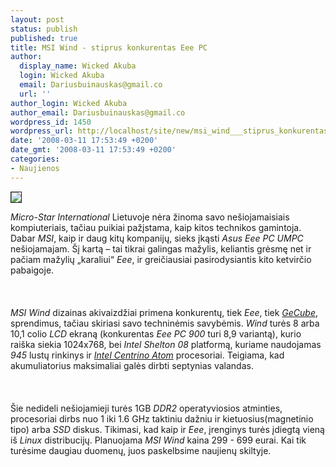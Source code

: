 ```yaml
---
layout: post
status: publish
published: true
title: MSI Wind - stiprus konkurentas Eee PC
author:
  display_name: Wicked Akuba
  login: Wicked Akuba
  email: Dariusbuinauskas@gmail.co
  url: ''
author_login: Wicked Akuba
author_email: Dariusbuinauskas@gmail.co
wordpress_id: 1450
wordpress_url: http://localhost/site/new/msi_wind___stiprus_konkurentas_eee_pc/
date: '2008-03-11 17:53:49 +0200'
date_gmt: '2008-03-11 17:53:49 +0200'
categories:
- Naujienos
---
```

<div class="imgright"><img src="http://www.technews.lt/upl/Failai/msiwind.jpeg" border="1"></div>
<p><i>Micro-Star International</i> Lietuvoje nėra žinoma savo nešiojamaisiais kompiuteriais, tačiau puikiai pažįstama, kaip kitos technikos gamintoja. Dabar <i>MSI</i>, kaip ir daug kitų kompanijų, sieks įkąsti <i>Asus Eee PC UMPC</i> nešiojamajam. Šį kartą – tai tikrai galingas mažylis, keliantis grėsmę net ir pačiam mažylių „karaliui“ <i>Eee</i>, ir greičiausiai pasirodysiantis kito ketvirčio pabaigoje.<br />
<br><br />
<br><i>MSI Wind</i> dizainas akivaizdžiai primena konkurentų, tiek <i>Eee</i>, tiek <a class="ns" href="http://www.technews.lt/index.php?id=Kas&amp;Id=1229 "><i>GeCube</i></a>, sprendimus, tačiau skiriasi savo techninėmis savybėmis. <i>Wind</i> turės 8 arba 10,1 colio <i>LCD</i> ekraną (konkurentas <i>Eee PC 900</i> turi 8,9 variantą), kurio raiška siekia 1024x768, bei <i>Intel Shelton 08</i> platformą, kuriame naudojamas <i>945</i> lustų rinkinys ir <a class="ns" href="http://www.technews.lt/index.php?id=Kas&amp;Id=1201"><i>Intel Centrino Atom</i></a> procesoriai. Teigiama, kad akumuliatorius maksimaliai galės dirbti septynias valandas.<br />
<br><br />
<br>Šie nedideli nešiojamieji turės 1GB <i>DDR2</i> operatyviosios atminties, procesoriai dirbs nuo 1 iki 1.6 GHz taktiniu dažniu ir kietuosius(magnetinio tipo) arba <i>SSD</i> diskus. Tikimasi, kad kaip ir <i>Eee</i>, įrenginys turės įdiegtą vieną iš <i>Linux</i> distribucijų.  Planuojama <i>MSI Wind</i> kaina 299 - 699 eurai. Kai tik turėsime daugiau duomenų, juos paskelbsime naujienų skiltyje.<br />
<br></p>
